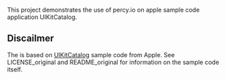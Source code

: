 This project demonstrates the use of percy.io on apple sample code application UIKitCatalog.

## Discailmer

The is based on [UIKitCatalog](https://developer.apple.com/library/content/samplecode/UICatalog/) sample code from Apple. See LICENSE_original and README_original for information on the sample code itself.
